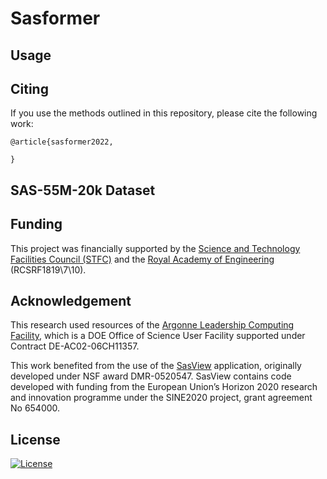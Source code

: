 # Sasformer


## Usage


## Citing

If you use the methods outlined in this repository, please cite the following work:

```
@article{sasformer2022,

}
```


## SAS-55M-20k Dataset


## Funding

This project was financially supported by the [Science and Technology Facilities Council (STFC)](https://stfc.ukri.org/) and the [Royal Academy of Engineering](https://www.raeng.org.uk/) (RCSRF1819\7\10).


## Acknowledgement

This research used resources of the [Argonne Leadership Computing Facility](https://www.alcf.anl.gov/), which is a DOE Office of Science User Facility supported under Contract DE-AC02-06CH11357.

This work benefited from the use of the [SasView](https://www.sasview.org/) application, originally developed under NSF award DMR-0520547. SasView contains code developed with funding from the European Union’s Horizon 2020 research and innovation programme under the SINE2020 project, grant agreement No 654000.


## License

[![License](http://img.shields.io/:license-mit-blue.svg?style=flat-square)](http://badges.mit-license.org)